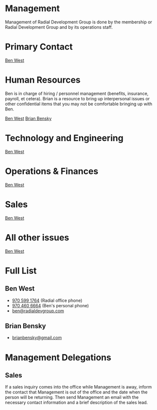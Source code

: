 # Management
  Management of Radial Development Group is done by the membership or Radial Development Group and by its operations staff.

# Primary Contact
[Ben West](#ben-west)

# Human Resources
Ben is in charge of hiring / personnel management (benefits, insurance, payroll, et cetera).
Brian is a resource to bring up interpersonal issues or other confidential items that you may not be comfortable bringing up with Ben.

[Ben West](#ben-west)
[Brian Bensky](#brian-bensky)

# Technology and Engineering
[Ben West](#ben-west)

# Operations & Finances
[Ben West](#ben-west)

# Sales
[Ben West](#ben-west)

# All other issues
[Ben West](#ben-west)

# Full List
## Ben West
  - [970 599 1764](tel:9705991764) (Radial office phone)
  - [970 460 6664](tel:9704606664) (Ben's personal phone)
  - [ben@radialdevgroup.com](mailto:ben@radialdevgroup.com)

## Brian Bensky
  - [brianbensky@gmail.com](mailto:brianbensky@gmail.com)


# Management Delegations
## Sales
If a sales inquiry comes into the office while Management is away, inform the
contact that Management is out of the office and the date when the person will be returning.
Then send Management an email with the necessary contact information and a brief
description of the sales lead.
